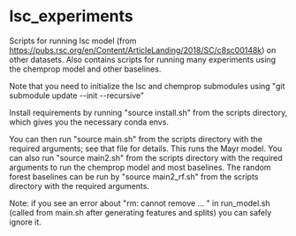 # lsc_experiments
Scripts for running lsc model (from https://pubs.rsc.org/en/Content/ArticleLanding/2018/SC/c8sc00148k) on other datasets. 
Also contains scripts for running many experiments using the chemprop model and other baselines. 

Note that you need to initialize the lsc and chemprop submodules using "git submodule update --init --recursive"

Install requirements by running "source install.sh" from the scripts directory, which gives you the necessary conda envs. 

You can then run "source main.sh" from the scripts directory with the required arguments; see that file for details. This runs the Mayr model.
You can also run "source main2.sh" from the scripts directory with the required arguments to run the chemprop model and most baselines. 
The random forest baselines can be run by "source main2_rf.sh" from the scripts directory with the required arguments. 

Note: if you see an error about "rm: cannot remove ... " in run_model.sh (called from main.sh after generating features and splits) you can safely ignore it. 
